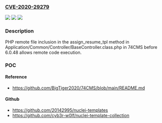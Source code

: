 ### [CVE-2020-29279](https://cve.mitre.org/cgi-bin/cvename.cgi?name=CVE-2020-29279)
![](https://img.shields.io/static/v1?label=Product&message=n%2Fa&color=blue)
![](https://img.shields.io/static/v1?label=Version&message=n%2Fa&color=blue)
![](https://img.shields.io/static/v1?label=Vulnerability&message=n%2Fa&color=brighgreen)

### Description

PHP remote file inclusion in the assign_resume_tpl method in Application/Common/Controller/BaseController.class.php in 74CMS before 6.0.48 allows remote code execution.

### POC

#### Reference
- https://github.com/BigTiger2020/74CMS/blob/main/README.md

#### Github
- https://github.com/20142995/nuclei-templates
- https://github.com/cyb3r-w0lf/nuclei-template-collection

